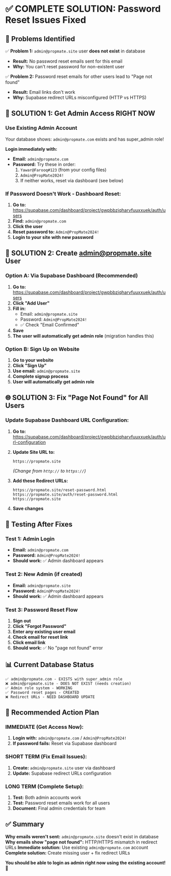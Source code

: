 # ✅ COMPLETE SOLUTION: Password Reset Issues Fixed

## 🎯 **Problems Identified**

✅ **Problem 1:** `admin@propmate.site` user **does not exist** in database
   - **Result:** No password reset emails sent for this email
   - **Why:** You can't reset password for non-existent user

✅ **Problem 2:** Password reset emails for other users lead to "Page not found"
   - **Result:** Email links don't work
   - **Why:** Supabase redirect URLs misconfigured (HTTP vs HTTPS)

## 🚀 **SOLUTION 1: Get Admin Access RIGHT NOW**

### **Use Existing Admin Account**
Your database shows: `admin@propmate.com` exists and has super_admin role!

**Login immediately with:**
- **Email:** `admin@propmate.com`
- **Password:** Try these in order:
  1. `Yawar@Farooq#123` (from your config files)
  2. `Admin@PropMate2024!`
  3. If neither works, reset via dashboard (see below)

### **If Password Doesn't Work - Dashboard Reset:**
1. **Go to:** https://supabase.com/dashboard/project/gwpbbzjqharvfuuxxuek/auth/users
2. **Find:** `admin@propmate.com`
3. **Click the user**
4. **Reset password to:** `Admin@PropMate2024!`
5. **Login to your site with new password**

## 🔧 **SOLUTION 2: Create admin@propmate.site User**

### **Option A: Via Supabase Dashboard (Recommended)**
1. **Go to:** https://supabase.com/dashboard/project/gwpbbzjqharvfuuxxuek/auth/users
2. **Click "Add User"**
3. **Fill in:**
   - Email: `admin@propmate.site`
   - Password: `Admin@PropMate2024!`
   - ✅ Check "Email Confirmed"
4. **Save**
5. **The user will automatically get admin role** (migration handles this)

### **Option B: Sign Up on Website**
1. **Go to your website**
2. **Click "Sign Up"**
3. **Use email:** `admin@propmate.site`
4. **Complete signup process**
5. **User will automatically get admin role**

## 🌐 **SOLUTION 3: Fix "Page Not Found" for All Users**

### **Update Supabase Dashboard URL Configuration:**
1. **Go to:** https://supabase.com/dashboard/project/gwpbbzjqharvfuuxxuek/auth/url-configuration

2. **Update Site URL to:**
   ```
   https://propmate.site
   ```
   *(Change from `http://` to `https://`)*

3. **Add these Redirect URLs:**
   ```
   https://propmate.site/reset-password.html
   https://propmate.site/auth/reset-password.html
   https://propmate.site
   ```

4. **Save changes**

## 🧪 **Testing After Fixes**

### **Test 1: Admin Login**
- **Email:** `admin@propmate.com`
- **Password:** `Admin@PropMate2024!`
- **Should work:** ✅ Admin dashboard appears

### **Test 2: New Admin (if created)**
- **Email:** `admin@propmate.site`
- **Password:** `Admin@PropMate2024!`
- **Should work:** ✅ Admin dashboard appears

### **Test 3: Password Reset Flow**
1. **Sign out**
2. **Click "Forgot Password"**
3. **Enter any existing user email**
4. **Check email for reset link**
5. **Click email link**
6. **Should work:** ✅ No "page not found" error

## 📊 **Current Database Status**

```
✅ admin@propmate.com - EXISTS with super_admin role
❌ admin@propmate.site - DOES NOT EXIST (needs creation)
✅ Admin role system - WORKING
✅ Password reset pages - CREATED
❌ Redirect URLs - NEED DASHBOARD UPDATE
```

## 🎯 **Recommended Action Plan**

### **IMMEDIATE (Get Access Now):**
1. **Login with:** `admin@propmate.com` / `Admin@PropMate2024!`
2. **If password fails:** Reset via Supabase dashboard

### **SHORT TERM (Fix Email Issues):**
1. **Create:** `admin@propmate.site` user via dashboard
2. **Update:** Supabase redirect URLs configuration

### **LONG TERM (Complete Setup):**
1. **Test:** Both admin accounts work
2. **Test:** Password reset emails work for all users
3. **Document:** Final admin credentials for team

## ✅ **Summary**

**Why emails weren't sent:** `admin@propmate.site` doesn't exist in database
**Why emails show "page not found":** HTTP/HTTPS mismatch in redirect URLs
**Immediate solution:** Use existing `admin@propmate.com` account
**Complete solution:** Create missing user + fix redirect URLs

**You should be able to login as admin right now using the existing account!** 🚀
